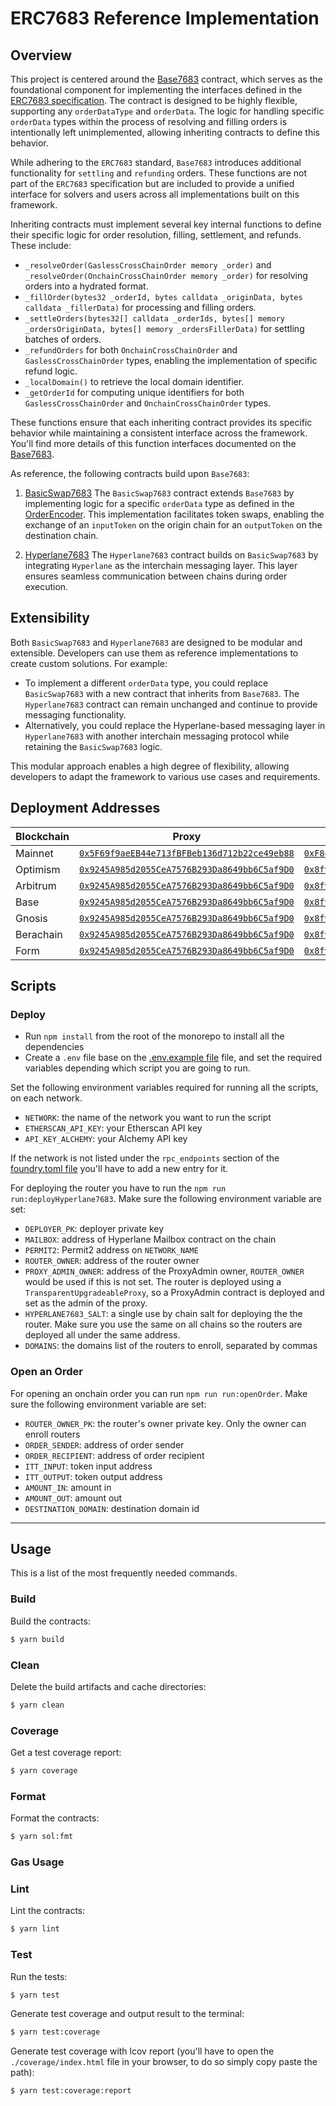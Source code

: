# ERC7683 Reference Implementation

## Overview

This project is centered around the [Base7683](./src/Base7683.sol) contract, which serves as the foundational component
for implementing the interfaces defined in the
[ERC7683 specification](https://github.com/across-protocol/ERCs/blob/master/ERCS/erc-7683.md). The contract is designed
to be highly flexible, supporting any `orderDataType` and `orderData`. The logic for handling specific `orderData` types
within the process of resolving and filling orders is intentionally left unimplemented, allowing inheriting contracts to
define this behavior.

While adhering to the `ERC7683` standard, `Base7683` introduces additional functionality for `settling` and `refunding`
orders. These functions are not part of the `ERC7683` specification but are included to provide a unified interface for
solvers and users across all implementations built on this framework.

Inheriting contracts must implement several key internal functions to define their specific logic for order resolution,
filling, settlement, and refunds. These include:

- `_resolveOrder(GaslessCrossChainOrder memory _order)` and `_resolveOrder(OnchainCrossChainOrder memory _order)` for
  resolving orders into a hydrated format.
- `_fillOrder(bytes32 _orderId, bytes calldata _originData, bytes calldata _fillerData)` for processing and filling
  orders.
- `_settleOrders(bytes32[] calldata _orderIds, bytes[] memory _ordersOriginData, bytes[] memory _ordersFillerData)` for
  settling batches of orders.
- `_refundOrders` for both `OnchainCrossChainOrder` and `GaslessCrossChainOrder` types, enabling the implementation of
  specific refund logic.
- `_localDomain()` to retrieve the local domain identifier.
- `_getOrderId` for computing unique identifiers for both `GaslessCrossChainOrder` and `OnchainCrossChainOrder` types.

These functions ensure that each inheriting contract provides its specific behavior while maintaining a consistent
interface across the framework. You'll find more details of this function interfaces documented on the
[Base7683](./src/Base7683.sol).

As reference, the following contracts build upon `Base7683`:

1. [BasicSwap7683](./src/BasicSwap7683.sol) The `BasicSwap7683` contract extends `Base7683` by implementing logic for a
   specific `orderData` type as defined in the [OrderEncoder](./src/libs/OrderEncoder.sol). This implementation
   facilitates token swaps, enabling the exchange of an `inputToken` on the origin chain for an `outputToken` on the
   destination chain.

2. [Hyperlane7683](./src/Hyperlane7683.sol) The `Hyperlane7683` contract builds on `BasicSwap7683` by integrating
   `Hyperlane` as the interchain messaging layer. This layer ensures seamless communication between chains during order
   execution.

## Extensibility

Both `BasicSwap7683` and `Hyperlane7683` are designed to be modular and extensible. Developers can use them as reference
implementations to create custom solutions. For example:

- To implement a different `orderData` type, you could replace `BasicSwap7683` with a new contract that inherits from
  `Base7683`. The `Hyperlane7683` contract can remain unchanged and continue to provide messaging functionality.
- Alternatively, you could replace the Hyperlane-based messaging layer in `Hyperlane7683` with another interchain
  messaging protocol while retaining the `BasicSwap7683` logic.

This modular approach enables a high degree of flexibility, allowing developers to adapt the framework to various use
cases and requirements.

## Deployment Addresses

| Blockchain | Proxy | Implementation |
| ---------- | ----- | -------------- |
| Mainnet    | [`0x5F69f9aeEB44e713fBFBeb136d712b22ce49eb88`](https://etherscan.io/address/0x5F69f9aeEB44e713fBFBeb136d712b22ce49eb88) | [`0xF84c1bf6dC94f9DBdef81E61e974A6a8888263F9`](https://etherscan.io/address/0xF84c1bf6dC94f9DBdef81E61e974A6a8888263F9)  |
| Optimism   | [`0x9245A985d2055CeA7576B293Da8649bb6C5af9D0`](https://optimistic.etherscan.io/address/0x9245A985d2055CeA7576B293Da8649bb6C5af9D0) | [`0x8f9508C68ED70A7A02A4f8190604a81Ca8D79BEc`](https://optimistic.etherscan.io/address/0x8f9508C68ED70A7A02A4f8190604a81Ca8D79BEc) |
| Arbitrum   | [`0x9245A985d2055CeA7576B293Da8649bb6C5af9D0`](https://arbiscan.io/address/0x9245A985d2055CeA7576B293Da8649bb6C5af9D0) | [`0x8f9508C68ED70A7A02A4f8190604a81Ca8D79BEc`](https://arbiscan.io/address/0x8f9508C68ED70A7A02A4f8190604a81Ca8D79BEc) |
| Base       | [`0x9245A985d2055CeA7576B293Da8649bb6C5af9D0`](https://basescan.org/address/0x9245A985d2055CeA7576B293Da8649bb6C5af9D0) | [`0x8f9508C68ED70A7A02A4f8190604a81Ca8D79BEc`](https://basescan.org/address/0x8f9508C68ED70A7A02A4f8190604a81Ca8D79BEc) |
| Gnosis     | [`0x9245A985d2055CeA7576B293Da8649bb6C5af9D0`](https://gnosisscan.io/address/0x9245A985d2055CeA7576B293Da8649bb6C5af9D0) | [`0x8f9508C68ED70A7A02A4f8190604a81Ca8D79BEc`](https://gnosisscan.io/address/0x8f9508C68ED70A7A02A4f8190604a81Ca8D79BEc) |
| Berachain  | [`0x9245A985d2055CeA7576B293Da8649bb6C5af9D0`](https://berascan.com/address/0x9245A985d2055CeA7576B293Da8649bb6C5af9D0) | [`0x8f9508C68ED70A7A02A4f8190604a81Ca8D79BEc`](https://berascan.com/address/0x8f9508C68ED70A7A02A4f8190604a81Ca8D79BEc) |
| Form       | [`0x9245A985d2055CeA7576B293Da8649bb6C5af9D0`](https://explorer.form.network/address/0x9245A985d2055CeA7576B293Da8649bb6C5af9D0) | [`0x8f9508C68ED70A7A02A4f8190604a81Ca8D79BEc`](https://explorer.form.network/address/0x8f9508C68ED70A7A02A4f8190604a81Ca8D79BEc) |


## Scripts

### Deploy

- Run `npm install` from the root of the monorepo to install all the dependencies
- Create a `.env` file base on the [.env.example file](./.env.example) file, and set the required variables depending
  which script you are going to run.

Set the following environment variables required for running all the scripts, on each network.

- `NETWORK`: the name of the network you want to run the script
- `ETHERSCAN_API_KEY`: your Etherscan API key
- `API_KEY_ALCHEMY`: your Alchemy API key

If the network is not listed under the `rpc_endpoints` section of the [foundry.toml file](./foundry.toml) you'll have to
add a new entry for it.

For deploying the router you have to run the `npm run run:deployHyperlane7683`. Make sure the following environment
variable are set:

- `DEPLOYER_PK`: deployer private key
- `MAILBOX`: address of Hyperlane Mailbox contract on the chain
- `PERMIT2`: Permit2 address on `NETWORK_NAME`
- `ROUTER_OWNER`: address of the router owner
- `PROXY_ADMIN_OWNER`: address of the ProxyAdmin owner, `ROUTER_OWNER` would be used if this is not set. The router is
  deployed using a `TransparentUpgradeableProxy`, so a ProxyAdmin contract is deployed and set as the admin of the
  proxy.
- `HYPERLANE7683_SALT`: a single use by chain salt for deploying the the router. Make sure you use the same on all
  chains so the routers are deployed all under the same address.
- `DOMAINS`: the domains list of the routers to enroll, separated by commas

### Open an Order

For opening an onchain order you can run `npm run run:openOrder`. Make sure the following environment variable are set:

- `ROUTER_OWNER_PK`: the router's owner private key. Only the owner can enroll routers
- `ORDER_SENDER`: address of order sender
- `ORDER_RECIPIENT`: address of order recipient
- `ITT_INPUT`: token input address
- `ITT_OUTPUT`: token output address
- `AMOUNT_IN`: amount in
- `AMOUNT_OUT`: amount out
- `DESTINATION_DOMAIN`: destination domain id

---

## Usage

This is a list of the most frequently needed commands.

### Build

Build the contracts:

```sh
$ yarn build
```

### Clean

Delete the build artifacts and cache directories:

```sh
$ yarn clean
```

### Coverage

Get a test coverage report:

```sh
$ yarn coverage
```

### Format

Format the contracts:

```sh
$ yarn sol:fmt
```

### Gas Usage

### Lint

Lint the contracts:

```sh
$ yarn lint
```

### Test

Run the tests:

```sh
$ yarn test
```

Generate test coverage and output result to the terminal:

```sh
$ yarn test:coverage
```

Generate test coverage with lcov report (you'll have to open the `./coverage/index.html` file in your browser, to do so
simply copy paste the path):

```sh
$ yarn test:coverage:report
```
